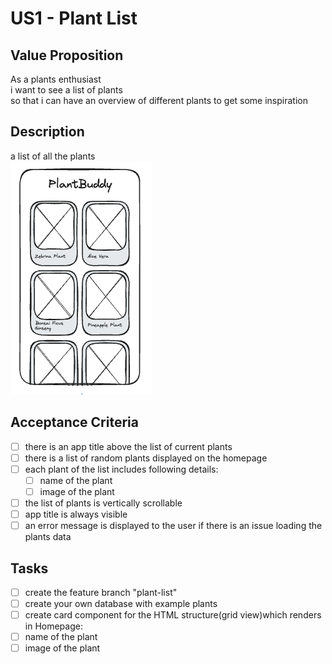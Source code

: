 # US1 - Plant List

## Value Proposition

As a plants enthusiast </br>
i want to see a list of plants </br>
so that i can have an overview of different plants to get some inspiration

## Description

a list of all the plants </br>
![US1](US1_PlantList.png)

## Acceptance Criteria

- [ ] there is an app title above the list of current plants
- [ ] there is a list of random plants displayed on the homepage
- [ ] each plant of the list includes following details:
  - [ ] name of the plant
  - [ ] image of the plant
- [ ] the list of plants is vertically scrollable
- [ ] app title is always visible
- [ ] an error message is displayed to the user if there is an issue loading the plants data

## Tasks

- [ ] create the feature branch "plant-list"
- [ ] create your own database with example plants
- [ ] create card component for the HTML structure(grid view)which renders in Homepage:
- [ ] name of the plant
- [ ] image of the plant
